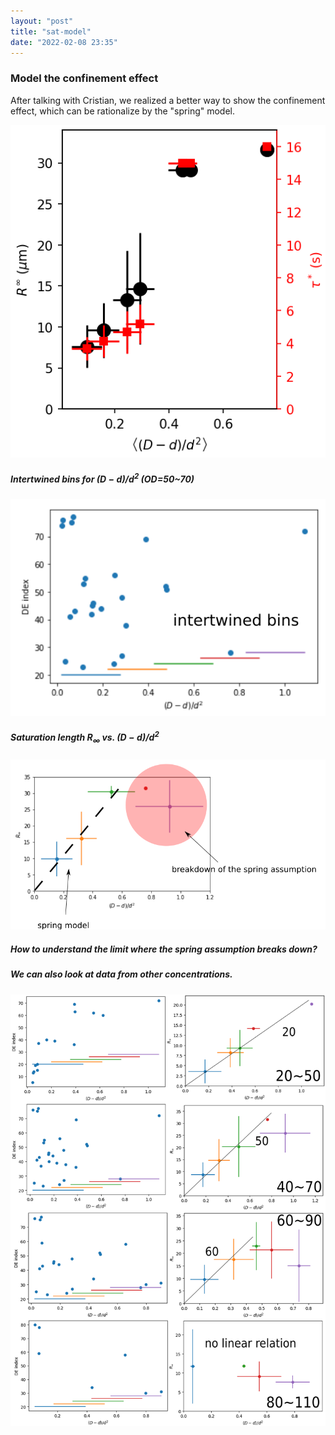 ```yaml
---
layout: "post"
title: "sat-model"
date: "2022-02-08 23:35"
---
```


### Model the confinement effect

After talking with Cristian, we realized a better way to show the confinement effect, which can be rationalize by the "spring" model.

![spring model prediction](../images/2022/02/spring-model-prediction.png)

##### Intertwined bins for $(D-d)/d^2$ (OD=50~70)

![intertwined bins 50 70](../images/2022/02/intertwined-bins-50-70.png)

##### Saturation length $R_\infty$ vs. $(D-d)/d^2$

![sat length vs B](../images/2022/02/sat-length-vs-b.png)

##### How to understand the limit where the spring assumption breaks down?

##### We can also look at data from other concentrations.

![Rinf_vs_B](../images/2022/02/Rinf_vs_B.png)
